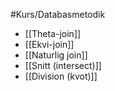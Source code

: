 #Kurs/Databasmetodik 

- [[Theta-join]]
- [[Ekvi-join]]
- [[Naturlig join]]
- [[Snitt (intersect)]]
- [[Division (kvot)]]